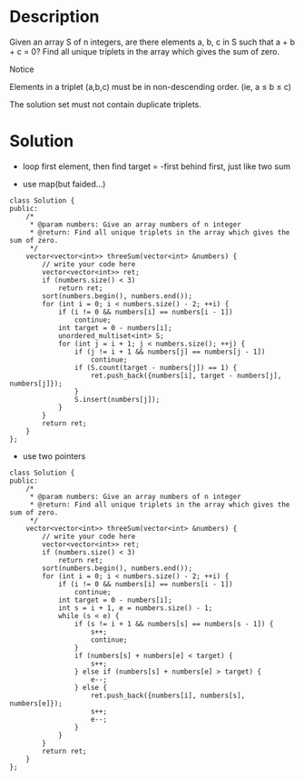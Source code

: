 # Description

Given an array S of n integers, are there elements a, b, c in S such that a + b + c = 0? Find all unique triplets in the array which gives the sum of zero.

 Notice

Elements in a triplet (a,b,c) must be in non-descending order. (ie, a ≤ b ≤ c)

The solution set must not contain duplicate triplets.

# Solution

- loop first element, then find target = -first behind first, just like two sum

- use map(but faided...)
```
class Solution {
public:
    /*
     * @param numbers: Give an array numbers of n integer
     * @return: Find all unique triplets in the array which gives the sum of zero.
     */
    vector<vector<int>> threeSum(vector<int> &numbers) {
        // write your code here
        vector<vector<int>> ret;
        if (numbers.size() < 3)
            return ret;
        sort(numbers.begin(), numbers.end());
        for (int i = 0; i < numbers.size() - 2; ++i) {
            if (i != 0 && numbers[i] == numbers[i - 1])
                continue;
            int target = 0 - numbers[i];
            unordered_multiset<int> S;
            for (int j = i + 1; j < numbers.size(); ++j) {
                if (j != i + 1 && numbers[j] == numbers[j - 1])
                    continue;
                if (S.count(target - numbers[j]) == 1) {
                    ret.push_back({numbers[i], target - numbers[j], numbers[j]});
                }
                S.insert(numbers[j]);    
            }
        }
        return ret;
    }
};
```

- use two pointers
```
class Solution {
public:
    /*
     * @param numbers: Give an array numbers of n integer
     * @return: Find all unique triplets in the array which gives the sum of zero.
     */
    vector<vector<int>> threeSum(vector<int> &numbers) {
        // write your code here
        vector<vector<int>> ret;
        if (numbers.size() < 3)
            return ret;
        sort(numbers.begin(), numbers.end());
        for (int i = 0; i < numbers.size() - 2; ++i) {
            if (i != 0 && numbers[i] == numbers[i - 1])
                continue;
            int target = 0 - numbers[i];
            int s = i + 1, e = numbers.size() - 1;
            while (s < e) {
                if (s != i + 1 && numbers[s] == numbers[s - 1]) {
                    s++;
                    continue;
                }
                if (numbers[s] + numbers[e] < target) {
                    s++;
                } else if (numbers[s] + numbers[e] > target) {
                    e--;
                } else {
                    ret.push_back({numbers[i], numbers[s], numbers[e]});
                    s++;
                    e--;
                }
            }
        }
        return ret;
    }
};
```
